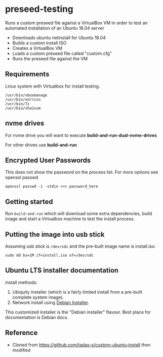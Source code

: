 # preseed-testing

Runs a custom preseed file against a VirtualBox VM in order to test an automated installation of an Ubuntu 18.04 server

* Downloads ubuntu netinstall for Ubuntu 18.04
* Builds a custom install ISO
* Creates a VirtualBox VM
* Loads a custom preseed file called "custom.cfg"
* Runs the preseed file against the VM

## Requirements

Linux system with Virtualbox for install testing.

```shell
/usr/bin/vboxmanage
/usr/bin/xorriso
/usr/bin/7z
/usr/bin/sha1sum
```

## nvme drives

For nvme drive you will want to execute **build-and-run-dual-nvme-drives**

For other drives use **build-and-run**

## Encrypted User Passwords

This does not show the password on the process list. For more options see openssl passwd

```shell
openssl passwd -1 -stdin <<< password_here
```

## Getting started

Run `build-and-run` which will download some extra dependencies, build image and start
a Virtualbox machine to test the install process.

## Putting the image into usb stick

Assuming usb stick is `/dev/sdc` and the pre-built image name is install.iso:

```
sudo dd bs=1M if=install.iso of=/dev/sdc
```

## Ubuntu LTS installer documentation

install methods:

1. Ubiquity installer (which is a fairly limited install from a pre-built complete system 
   image).
2. Network install using [Debian Installer][1].

This customized installer is the "Debian installer" flavour. Best place for documentation
is Debian docs.

[1]: https://wiki.debian.org/DebianInstaller/

## Reference

* Cloned from https://github.com/tadas-s/custom-ubuntu-install then modified

